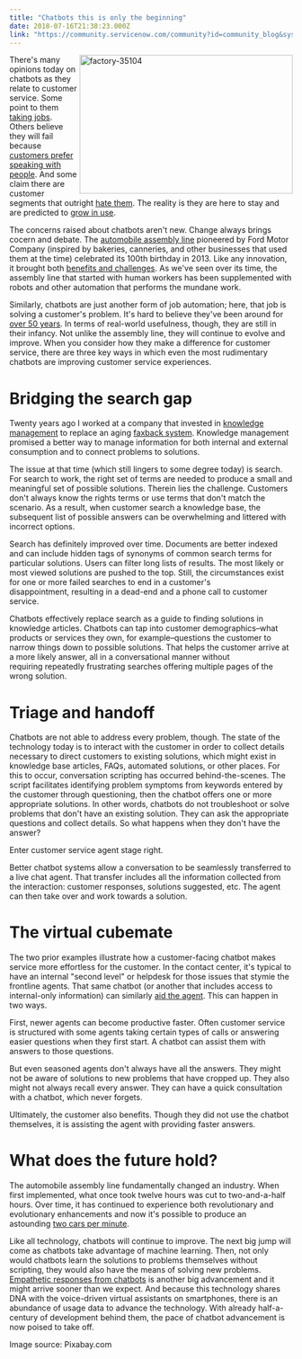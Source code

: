 ```yaml
---
title: "Chatbots this is only the beginning"
date: 2018-07-16T21:38:23.000Z
link: "https://community.servicenow.com/community?id=community_blog&sys_id=ea55c992db5f1700f7fca851ca961935"
---
```

<p><img class="alignnone  wp-image-3244" style="padding: 5 px;" src="https://insightsincustomerservice.files.wordpress.com/2018/07/factory-35104.png" alt="factory-35104" width="379" height="247" align="right" /> There&#39;s many opinions today on chatbots as they relate to customer service. Some point to them <a href="https://www.bbc.com/news/business-43259906" target="_blank" rel="nofollow">taking jobs</a>. Others believe they will fail because <a href="https://hbr.org/2017/07/your-customers-still-want-to-talk-to-a-human-being" target="_blank" rel="nofollow">customers prefer speaking with people</a>. And some claim there are customer segments that outright <a href="https://paymentweek.com/2017-11-24-eptica-turns-consumers-hate-chatbots/" target="_blank" rel="nofollow">hate them</a>. The reality is they are here to stay and are predicted to <a href="https://www.gartner.com/newsroom/id/3858564" target="_blank" rel="nofollow">grow in use</a>.</p>
<p>The concerns raised about chatbots aren&#39;t new. Change always brings cocern and debate. The <a href="https://www.history.com/this-day-in-history/fords-assembly-line-starts-rolling" target="_blank" rel="nofollow">automobile assembly line</a> pioneered by Ford Motor Company (inspired by bakeries, canneries, and other businesses that used them at the time) celebrated its 100th birthday in 2013. Like any innovation, it brought both <a href="http://www.autonews.com/article/19960626/ANA/606260791/assembly-line-was-a-blessing-and-a-curse" target="_blank" rel="nofollow">benefits and challenges</a>. As we&#39;ve seen over its time, the assembly line that started with human workers has been supplemented with robots and other automation that performs the mundane work.</p>
<p>Similarly, chatbots are just another form of job automation; here, that job is solving a customer&#39;s problem. It&#39;s hard to believe they&#39;ve been around for <a href="https://futurism.com/images/the-history-of-chatbots-infographic/" target="_blank" rel="nofollow">over 50 years</a>. In terms of real-world usefulness, though, they are still in their infancy. Not unlike the assembly line, they will continue to evolve and improve. When you consider how they make a difference for customer service, there are three key ways in which even the most rudimentary chatbots are improving customer service experiences.</p>
<h1>Bridging the search gap</h1>
<p>Twenty years ago I worked at a company that invested in <a href="https://www.servicenow.com/products/knowledge-management.html" target="_blank" rel="nofollow">knowledge management</a> to replace an aging <a href="http://www.businessdictionary.com/definition/fax-back.html" target="_blank" rel="nofollow">faxback system</a>. Knowledge management promised a better way to manage information for both internal and external consumption and to connect problems to solutions.</p>
<p>The issue at that time (which still lingers to some degree today) is search. For search to work, the right set of terms are needed to produce a small and meaningful set of possible solutions. Therein lies the challenge. Customers don&#39;t always know the rights terms or use terms that don&#39;t match the scenario. As a result, when customer search a knowledge base, the subsequent list of possible answers can be overwhelming and littered with incorrect options.</p>
<p>Search has definitely improved over time. Documents are better indexed and can include hidden tags of synonyms of common search terms for particular solutions. Users can filter long lists of results. The most likely or most viewed solutions are pushed to the top. Still, the circumstances exist for one or more failed searches to end in a customer&#39;s disappointment, resulting in a dead-end and a phone call to customer service.</p>
<p>Chatbots effectively replace search as a guide to finding solutions in knowledge articles. Chatbots can tap into customer demographics–what products or services they own, for example–questions the customer to narrow things down to possible solutions. That helps the customer arrive at a more likely answer, all in a conversational manner without requiring repeatedly frustrating searches offering multiple pages of the wrong solution.</p>
<h1>Triage and handoff</h1>
<p>Chatbots are not able to address every problem, though. The state of the technology today is to interact with the customer in order to collect details necessary to direct customers to existing solutions, which might exist in knowledge base articles, FAQs, automated solutions, or other places. For this to occur, conversation scripting has occurred behind-the-scenes. The script facilitates identifying problem symptoms from keywords entered by the customer through questioning, then the chatbot offers one or more appropriate solutions. In other words, chatbots do not troubleshoot or solve problems that don&#39;t have an existing solution. They can ask the appropriate questions and collect details. So what happens when they don&#39;t have the answer?</p>
<p>Enter customer service agent stage right.</p>
<p>Better chatbot systems allow a conversation to be seamlessly transferred to a live chat agent. That transfer includes all the information collected from the interaction: customer responses, solutions suggested, etc. The agent can then take over and work towards a solution.</p>
<h1>The virtual cubemate</h1>
<p>The two prior examples illustrate how a customer-facing chatbot makes service more effortless for the customer. In the contact center, it&#39;s typical to have an internal &#34;second level&#34; or helpdesk for those issues that stymie the frontline agents. That same chatbot (or another that includes access to internal-only information) can similarly <a href="https://chatbotslife.com/3-ways-to-use-chatbots-in-customer-service-dbc1f57054df" target="_blank" rel="nofollow">aid the agent</a>. This can happen in two ways.</p>
<p>First, newer agents can become productive faster. Often customer service is structured with some agents taking certain types of calls or answering easier questions when they first start. A chatbot can assist them with answers to those questions.</p>
<p>But even seasoned agents don&#39;t always have all the answers. They might not be aware of solutions to new problems that have cropped up. They also might not always recall every answer. They can have a quick consultation with a chatbot, which never forgets.</p>
<p>Ultimately, the customer also benefits. Though they did not use the chatbot themselves, it is assisting the agent with providing faster answers.</p>
<h1>What does the future hold?</h1>
<p>The automobile assembly line fundamentally changed an industry. When first implemented, what once took twelve hours was cut to two-and-a-half hours. Over time, it has continued to experience both revolutionary and evolutionary enhancements and now it&#39;s possible to produce an astounding <a href="https://www.carmagazine.co.uk/features/car-culture/two-born-every-minute-inside-nissans-sunderland-factory-car-february-2016/" target="_blank" rel="nofollow">two cars per minute</a>.</p>
<p>Like all technology, chatbots will continue to improve. The next big jump will come as chatbots take advantage of machine learning. Then, not only would chatbots learn the solutions to problems themselves without scripting, they would also have the means of solving new problems. <a href="https://www.fastcompany.com/3062546/this-startup-is-teaching-chatbots-real-empathy" target="_blank" rel="nofollow">Empathetic responses from chatbots</a> is another big advancement and it might arrive sooner than we expect. And because this technology shares DNA with the voice-driven virtual assistants on smartphones, there is an abundance of usage data to advance the technology. With already half-a-century of development behind them, the pace of chatbot advancement is now poised to take off.</p>
<p>Image source: Pixabay.com</p>